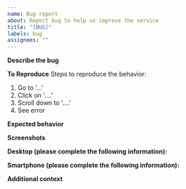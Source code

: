 ```yaml
---
name: Bug report
about: Report bug to help us improve the service
title: "[BUG]"
labels: bug
assignees: ""
---
```


**Describe the bug**

<!-- A clear and concise description of what the bug is. -->

**To Reproduce**
Steps to reproduce the behavior:

1. Go to '...'
2. Click on '....'
3. Scroll down to '....'
4. See error

**Expected behavior**

<!-- A clear and concise description of what you expected to happen. -->

**Screenshots**

<!-- If applicable, add screenshots to help explain your problem. -->

**Desktop (please complete the following information):**

 <!-- 
 - OS: [e.g. iOS]
 - Browser [e.g. chrome, safari]
 - Version [e.g. 22] 
 -->

**Smartphone (please complete the following information):**

 <!-- 
 - Device: [e.g. iPhone6]
 - OS: [e.g. iOS8.1]
 - Browser [e.g. stock browser, safari]
 - Version [e.g. 22] 
 -->

**Additional context**

<!-- Add any other context about the problem here. -->
